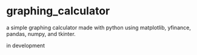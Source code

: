 # graphing_calculator
a simple graphing calculator made with python using matplotlib, yfinance, pandas, numpy, and tkinter.

in development
